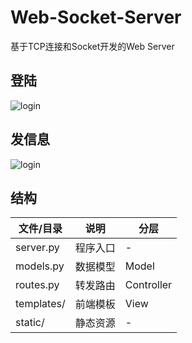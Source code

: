 # Web-Socket-Server
基于TCP连接和Socket开发的Web Server

## 登陆
![login](https://github.com/HarpSun/Web-Socket-Server/blob/master/static/login.gif)

## 发信息
![login](https://github.com/HarpSun/Web-Socket-Server/blob/master/static/message.gif)

## 结构

| 文件/目录  |   说明   |    分层    |
| ---------- | -------- | ---------- |
| server.py  | 程序入口 | -          |
| models.py    | 数据模型 | Model      |
| routes.py    | 转发路由 | Controller |
| templates/ | 前端模板 | View       |
| static/    | 静态资源 | -          |
